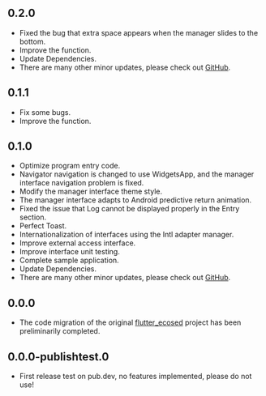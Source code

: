 ## 0.2.0
* Fixed the bug that extra space appears when the manager slides to the bottom.
* Improve the function.
* Update Dependencies.
* There are many other minor updates, please check out [GitHub](https://github.com/FreeFEOS/FreeFEOS/commits/master/).
## 0.1.1
* Fix some bugs.
* Improve the function.
## 0.1.0
* Optimize program entry code.
* Navigator navigation is changed to use WidgetsApp, and the manager interface navigation problem is fixed.
* Modify the manager interface theme style.
* The manager interface adapts to Android predictive return animation.
* Fixed the issue that Log cannot be displayed properly in the Entry section.
* Perfect Toast.
* Internationalization of interfaces using the Intl adapter manager.
* Improve external access interface.
* Improve interface unit testing.
* Complete sample application.
* Update Dependencies.
* There are many other minor updates, please check out [GitHub](https://github.com/FreeFEOS/FreeFEOS/commits/master/).

## 0.0.0
* The code migration of the original [flutter_ecosed](https://pub.dev/packages/flutter_ecosed) project has been preliminarily completed.

## 0.0.0-publishtest.0
* First release test on pub.dev, no features implemented, please do not use!
